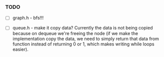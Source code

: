 ### TODO

 - [ ] graph.h - bfs!!!

 - [ ] queue.h - make it copy data? Currently the data is not being copied because on dequeue we're freeing the node (if we make the implementation copy the data, we need to simply return that data from function instead of returning 0 or 1, which makes writing while loops easier).
